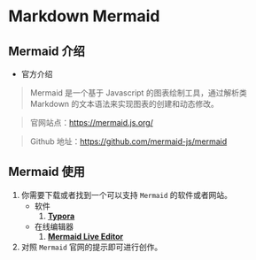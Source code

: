 # Markdown Mermaid

## Mermaid 介绍
* 官方介绍
> Mermaid 是一个基于 Javascript 的图表绘制工具，通过解析类 Markdown 的文本语法来实现图表的创建和动态修改。

> 官网站点：<https://mermaid.js.org/>

> Github 地址：<https://github.com/mermaid-js/mermaid>

## Mermaid 使用
1. 你需要下载或者找到一个可以支持 `Mermaid` 的软件或者网站。
    * 软件
        1. **[Typora](https://typoraio.cn/)**
    * 在线编辑器
        1. **[Mermaid Live Editor](https://mermaid.live/edit)**
2. 对照 `Mermaid` 官网的提示即可进行创作。